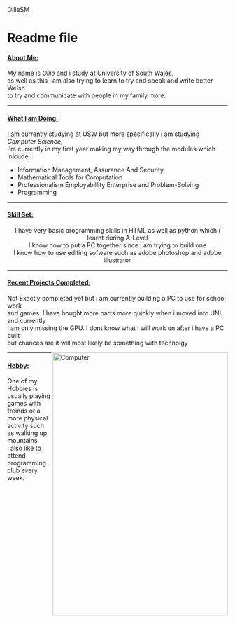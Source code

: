 <html>

<head>OllieSM</head>

<body>

<h1>Readme file</h1>

<h4>

<ins>About Me:</ins>

</h4>

<p align="center">

My name is <i>Ollie</i> and i study at University of South Wales,<br> as well as this i am also trying to learn to try and speak and write better Welsh <br> to try and communicate with people in my family more.

</p>

<hr>

<h4>

<ins>What I am Doing:</ins>

</h4>

<p align="center">

I am currently studying at USW but more specifically i am studying <i>Computer Science,</i> <br> i'm currently in my first year making my way through the modules which inlcude:

<ul>

<li>Information Management, Assurance And Security</li>

<li>Mathematical Tools for Computation</li>

<li>Professionalism Employabillity Enterprise and Problem-Solving</li>

<li>Programming</li>

</ul>
<hr>
<h4><ins>Skill Set:</ins></h4>
<p align="center">I have very basic programming skills in HTML as well as python which i learnt during A-Level <br>
  I know how to put a PC together since i am trying to build one <br>
  I know how to use editing sofware such as adobe photoshop and adobe illustrator <br>
</p>
<hr>
<h4><ins>Recent Projects Completed:</ins></h4>
<p>Not Exactly completed yet but i am currently building a PC to use for school work <br> 
  and games. I have bought more parts more quickly when i moved into UNI and currently <br> 
  i am only missing the GPU. I dont know what i will work on after i have a PC built <br>
  but chances are it will most likely be something with technolgy
</p>
<div class="gallery">
  <a target="_blank" href="Computer.JPG">
    <img align = "right" src="Computer.JPG" alt="Computer" width="400" height="600">
  </a>
</div>
<p style="background-image: url('');">
<hr>
<h4><ins>Hobby:</ins></h4>
<p>One of my Hobbies is usually playing games with freinds
or a more physical activity such as walking up mountains <br>
i also like to attend programming club every week.</p>
</body>

</html>
